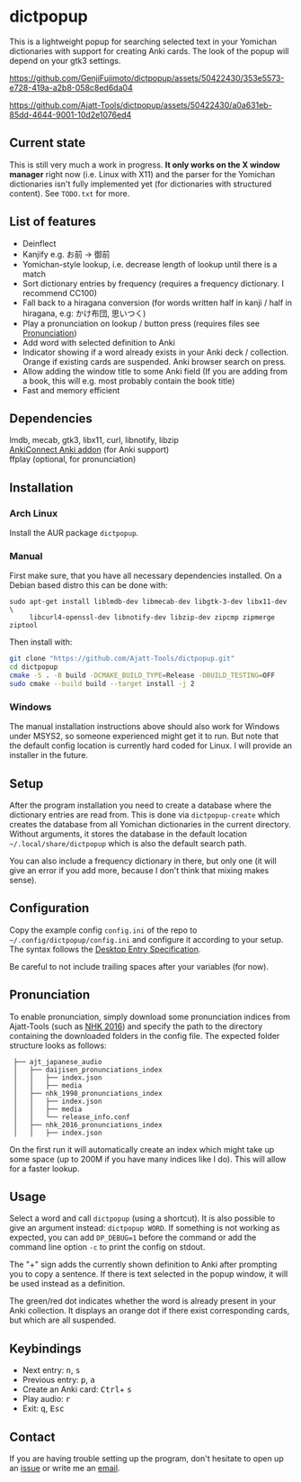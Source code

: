# dictpopup

This is a lightweight popup for searching selected text in your Yomichan dictionaries with support for creating Anki
cards. The look of the popup will depend on your gtk3 settings.

https://github.com/GenjiFujimoto/dictpopup/assets/50422430/353e5573-e728-419a-a2b8-058c8ed6da04

https://github.com/Ajatt-Tools/dictpopup/assets/50422430/a0a631eb-85dd-4644-9001-10d2e1076ed4

## Current state

This is still very much a work in progress.
**It only works on the X window manager** right now (i.e. Linux with X11) and the parser for the Yomichan dictionaries
isn't fully implemented yet (for dictionaries with structured content).
See `TODO.txt` for more.

## List of features

* Deinflect
* Kanjify e.g. お前 -> 御前
* Yomichan-style lookup, i.e. decrease length of lookup until there is a match
* Sort dictionary entries by frequency (requires a frequency dictionary. I recommend CC100)
* Fall back to a hiragana conversion (for words written half in kanji / half in hiragana, e.g: かけ布団, 思いつく)
* Play a pronunciation on lookup / button press (requires files see [Pronunciation](#pronunciation))
* Add word with selected definition to Anki
* Indicator showing if a word already exists in your Anki deck / collection. Orange if existing cards are suspended.
  Anki browser search on press.
* Allow adding the window title to some Anki field (If you are adding from a book, this will e.g. most probably contain
  the book title)
* Fast and memory efficient

## Dependencies

lmdb, mecab, gtk3, libx11, curl, libnotify, libzip\
[AnkiConnect Anki addon](https://ankiweb.net/shared/info/2055492159) (for Anki support)\
ffplay (optional, for pronunciation)

## Installation

### Arch Linux

Install the AUR package `dictpopup`.

### Manual

First make sure, that you have all necessary dependencies installed. On a Debian based distro this can be done with:

```
sudo apt-get install liblmdb-dev libmecab-dev libgtk-3-dev libx11-dev \
     libcurl4-openssl-dev libnotify-dev libzip-dev zipcmp zipmerge ziptool
```

Then install with:

```bash
git clone "https://github.com/Ajatt-Tools/dictpopup.git"
cd dictpopup
cmake -S . -B build -DCMAKE_BUILD_TYPE=Release -DBUILD_TESTING=OFF
sudo cmake --build build --target install -j 2
```

### Windows

The manual installation instructions above should also work for Windows under MSYS2, so someone
experienced might get it to run. But note that the default config location is currently hard coded for Linux.
I will provide an installer in the future.

## Setup

After the program installation you need to create a database where the dictionary entries are read from.
This is done via `dictpopup-create` which creates the database from all Yomichan dictionaries in the current directory.
Without arguments, it stores the database in the default location `~/.local/share/dictpopup` which is also the default
search path.

You can also include a frequency dictionary in there, but only one (it will give an error if you add more, because I
don't think that mixing makes sense).

## Configuration

Copy the example config `config.ini` of the repo to `~/.config/dictpopup/config.ini` and configure it according to your
setup.
The syntax follows the [Desktop Entry Specification](http://freedesktop.org/Standards/desktop-entry-spec).

Be careful to not include trailing spaces after your variables (for now).

## Pronunciation

To enable pronunciation, simply download some pronunciation indices from Ajatt-Tools (such
as [NHK 2016](https://github.com/Ajatt-Tools/nhk_2016_pronunciations_index))
and specify the path to the directory containing the downloaded folders in the config file. The expected folder
structure looks as follows:

```
 ├── ajt_japanese_audio
 │   ├── daijisen_pronunciations_index
 │   │   ├── index.json
 │   │   ├── media
 │   ├── nhk_1998_pronunciations_index
 │   │   ├── index.json
 │   │   ├── media
 │   │   └── release_info.conf
 │   ├── nhk_2016_pronunciations_index
 │   │   ├── index.json
```

On the first run it will automatically create an index which might take up some space (up to 200M if you have many
indices like I do).
This will allow for a faster lookup.

## Usage

Select a word and call `dictpopup` (using a shortcut). It is also possible to give an argument
instead: `dictpopup WORD`.
If something is not working as expected, you can add `DP_DEBUG=1` before the command or add the command line option `-c`
to print the config on stdout.

The "+" sign adds the currently shown definition to Anki after prompting you to copy a sentence.
If there is text selected in the popup window, it will be used instead as a definition.

The green/red dot indicates whether the word is already present in your Anki collection.
It displays an orange dot if there exist corresponding cards, but which are all suspended.

## Keybindings

- Next entry: <kbd>n</kbd>, <kbd>s</kbd>
- Previous entry: <kbd>p</kbd>, <kbd>a</kbd>
- Create an Anki card: <kbd>Ctrl</kbd>+ <kbd>s</kbd>
- Play audio: <kbd>r</kbd>
- Exit: <kbd>q</kbd>, <kbd>Esc</kbd>

## Contact

If you are having trouble setting up the program, don't hesitate to open up
an [issue](https://github.com/btrkeks/dictpopup/issues) or write me an [email](mailto:butterkeks@fedora.email).
